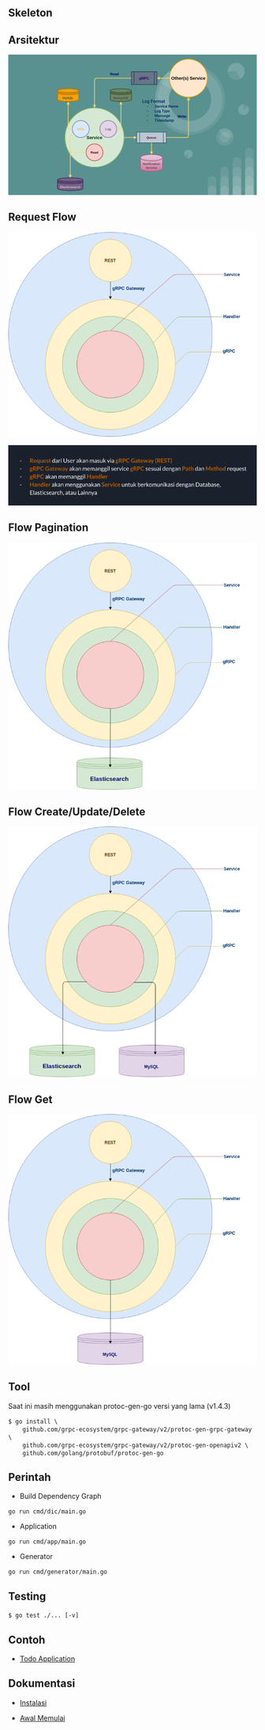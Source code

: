 ## Skeleton

## Arsitektur

![Architecture](assets/imgs/architecture.png)

## Request Flow

![Request Flow](assets/imgs/flow.png)

![Request Explaination](assets/imgs/explain.png)

## Flow Pagination

![Pagination](assets/imgs/paginated.png)

## Flow Create/Update/Delete

![Create/Update/Delete](assets/imgs/create.png)

## Flow Get

![Get](assets/imgs/get.png)

## Tool

Saat ini masih menggunakan protoc-gen-go versi yang lama (v1.4.3)

```
$ go install \
    github.com/grpc-ecosystem/grpc-gateway/v2/protoc-gen-grpc-gateway \
    github.com/grpc-ecosystem/grpc-gateway/v2/protoc-gen-openapiv2 \
    github.com/golang/protobuf/protoc-gen-go
```

## Perintah

- Build Dependency Graph

```
go run cmd/dic/main.go
```

- Application

```
go run cmd/app/main.go
```

- Generator

```
go run cmd/generator/main.go
```

## Testing

```
$ go test ./... [-v]
```

## Contoh

- [Todo Application](https://github.com/crowdeco/skeleton-todo)

## Dokumentasi

- [Instalasi](docs/install.md)

- [Awal Memulai](docs/basic_usage.md)
